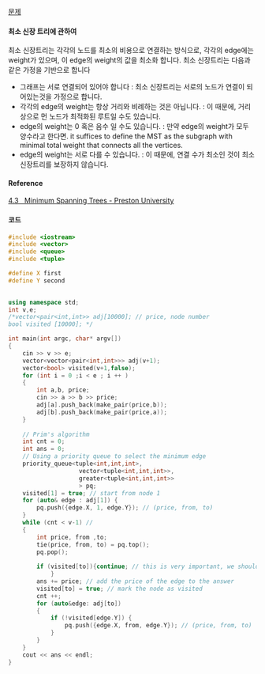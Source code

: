 
[문제](https://www.acmicpc.net/problem/1197)

#### 최소 신장 트리에 관하여 
최소 신장트리는 각각의 노드를 최소의 비용으로 연결하는 방식으로, 각각의 edge에는 weight가 있으며, 이 edge의 weight의 값을 최소화 합니다. 최소 신장트리는 다음과 같은 가정을 기반으로 합니다 

- 그래프는 서로 연결되어 있어야 합니다 : 최소 신장트리는 서로의 노드가 연결이 되어있는것을 가정으로 합니다. 
- 각각의 edge의 weight는 항상 거리와 비례하는 것은 아닙니다. : 이 때문에, 거리상으로 먼 노드가 최적화된 루트일 수도 있습니다. 
- edge의 weight는 0 혹은 음수 일 수도 있습니다. : 만약 edge의 weight가 모두 양수라고 한다면. it suffices to define the MST as the subgraph with minimal total weight that connects all the vertices. 
- edge의 weight는 서로 다를 수 있습니다. : 이 때문에, 연결 수가 최소인 것이 최소신장트리를 보장하지 않습니다. 

#### Reference
[4.3   Minimum Spanning Trees - Preston University](https://algs4.cs.princeton.edu/43mst/)


#### 코드 

```cpp
#include <iostream>
#include <vector>
#include <queue>
#include <tuple>

#define X first
#define Y second

 
using namespace std;
int v,e;
/*vector<pair<int,int>> adj[10000]; // price, node number 
bool visited [10000]; */

int main(int argc, char* argv[])
{
    cin >> v >> e;
    vector<vector<pair<int,int>>> adj(v+1);
    vector<bool> visited(v+1,false); 
    for (int i = 0 ;i < e ; i ++ )
    {
        int a,b, price;
        cin >> a >> b >> price;
        adj[a].push_back(make_pair(price,b));
        adj[b].push_back(make_pair(price,a)); 
    }
    
    // Prim's algorithm
    int cnt = 0;
    int ans = 0;
    // Using a priority queue to select the minimum edge 
    priority_queue<tuple<int,int,int>,
                    vector<tuple<int,int,int>>,
                    greater<tuple<int,int,int>>
                    > pq;
    visited[1] = true; // start from node 1
    for (auto& edge : adj[1]) {
        pq.push({edge.X, 1, edge.Y}); // (price, from, to)
    }
    while (cnt < v-1) //
    {
        int price, from ,to;
        tie(price, from, to) = pq.top();
        pq.pop();
    
        if (visited[to]){continue; // this is very important, we should not visit the same node again
            }
        ans += price; // add the price of the edge to the answer 
        visited[to] = true; // mark the node as visited 
        cnt ++;
        for (auto&edge: adj[to])
        {
            if (!visited[edge.Y]) {
                pq.push({edge.X, from, edge.Y}); // (price, from, to)
            } 
        }
    }
    cout << ans << endl; 
}


```